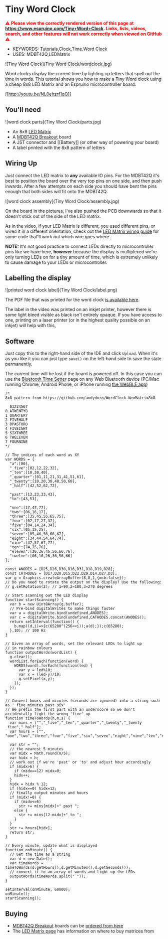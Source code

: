 <!--- Copyright (c) 2019 Gordon Williams, Pur3 Ltd. See the file LICENSE for copying permission. -->
Tiny Word Clock
================

<span style="color:red">:warning: **Please view the correctly rendered version of this page at https://www.espruino.com/Tiny+Word+Clock. Links, lists, videos, search, and other features will not work correctly when viewed on GitHub** :warning:</span>

* KEYWORDS: Tutorials,Clock,Time,Word Clock
* USES: MDBT42Q,LEDMatrix

![Tiny Word Clock](Tiny Word Clock/wordclock.jpg)

Word clocks display the current time by lighting up letters that spell out
the time in words. This tutorial shows you how to make a Tiny Word clock using
a cheap 8x8 LED Matrix and an Espruino microcontroller board:

[[http://youtu.be/NL0ehzrf1qQ]]


You'll need
-----------

![word clock parts](Tiny Word Clock/parts.jpg)

* An 8x8 [LED Matrix](/LED+Matrix)
* A [MDBT42Q Breakout](/MDBT42Q) board
* A JST connector and [[Battery]] (or other way of powering your board)
* A label printed with the 8x8 pattern of letters


Wiring Up
---------

Just connect the LED matrix to **any** available IO pins. For the MDBT42Q
it's best to position the board over the very top pins on one side, and then
push inwards. After a few attempts on each side you should have bent the pins
enough that both sides will fit onto the MDBT42Q.

![word clock assembly](Tiny Word Clock/assembly.jpg)

On the board in the pictures, I've also pushed the PCB downwards so that
it doesn't stick out of the side of the LED matrix.

As in the video, if your LED Matrix is different, you used different pins,
or wired it in a different orientation, check out the [LED Matrix wiring guide](/LED+Matrix#wiring)
for some code that'll work out which wire goes where.

**NOTE:** It's not good practice to connect LEDs directly to microcontroller
pins like we have here, **however** because the display is multiplexed we're
only turning LEDs on for a tiny amount of time, which is extremely unlikely
to cause damage to your LEDs or microcontroller.


Labelling the display
---------------------

![printed word clock label](Tiny Word Clock/label.png)

The PDF file that was printed for the word clock [is available here](/files/wordclock_8x8_label.pdf).

The label in the video was printed on an inkjet printer, however there is some
light bleed visible as black isn't entirely opaque. If you have access to one,
printing on a laser printer (or in the highest quality possible on an inkjet)
will help with this,


Software
--------

Just copy this to the right-hand side of the IDE and click `Upload`. When
it's as you like it you can just type `save()` on the left-hand side to save
the state permanently.

The current time will be lost if the board is powered off. In this case you
can use the [Bluetooth Time Setter](https://www.espruino.com/Bluetooth+Time)
page on any Web Bluetooth device (PC/Mac running Chrome, Android Phone, or
  iPhone running [the WebBLE app](https://itunes.apple.com/us/app/webble/id1193531073?mt=8))


```
/*
8x8 pattern from https://github.com/andydoro/WordClock-NeoMatrix8x8

  01234567
0 ATWENTYD
1 QUARTERY
2 FIVEHALF
3 DPASTORO
4 FIVEIGHT
5 SIXTHREE
6 TWELEVEN
7 FOURNINE
*/

// The indices of each word as XY
var WORDS = {
  "a":[00],
  "_five":[02,12,22,32],
  "_ten":[10,30,40],
  "_quarter":[01,11,21,31,41,51,61],
  "_twenty":[10,20,30,40,50,60],
  "_half":[42,52,62,72],

  "past":[13,23,33,43],
  "to":[43,53],

  "one":[17,47,77],
  "two":[06,16,17],
  "three":[35,45,55,65,75],
  "four":[07,17,27,37],
  "five":[04,14,24,34],
  "six":[05,15,25],
  "seven":[05,46,56,66,67],
  "eight":[34,44,54,64,74],
  "nine":[47,57,67,77],
  "ten":[74,75,76],
  "eleven":[26,36,46,56,66,76],
  "twelve":[06,16,26,36,56,66]
};

const ANODES = [D25,D26,D30,D16,D31,D18,D19,D28];
const CATHODES = [D17,D20,D15,D22,D29,D14,D27,D3];
var g = Graphics.createArrayBuffer(8,8,1,{msb:false});
// Do you need to rotate the output on the display? Use the following:
// g.setRotation(2); // 1=90,2=180,3=270 degrees

// Start scanning out the LED display
function startScanning() {
  var b = new Uint8Array(g.buffer);
  // Pre-bind digitalWrites to make things faster
  var a = digitalWrite.bind(undefined,ANODES);
  var c = digitalWrite.bind(undefined,CATHODES.concat(ANODES));
  return setInterval(function() {
    b.map((d,i)=>{c(65280^(256<<i));a(d);});c(65280);
  },10); // 100 Hz
}

// Given an array of words, set the relevant LEDs to light up
// in rainbow colours
function outputWords(wordList) {
  g.clear();
  wordList.forEach(function(word) {
    WORDS[word].forEach(function(led) {
      var y = led%10;
      var x = (led-y)/10;
      g.setPixel(x,y);
    });
  });
}

// Convert hours and minutes (seconds are ignored) into a string such as '_five minutes past six'
// We prefix the first part with an underscore so we don't accidentally light the wrong 'five' up
function timeToWords(h,m,s) {
  var mins = ["","_five","_ten","_quarter","_twenty","_twenty _five","_half"];
  var hours = ["", "one","two","three","four","five","six","seven","eight","nine","ten","eleven","twelve"];

  var str = "";
  // the nearest 5 minutes
  var midx = Math.round(m/5);
  var hidx = h;
  // work out if we're 'past' or 'to' and adjust hour accordingly
  if (midx>6) {
    if (midx==12) midx=0;
    hidx++;
  }
  hidx = hidx % 12;
  if (hidx==0) hidx=12;
  // finally output minutes and hours
  if (midx!=0) {
    if (midx<=6)
      str += mins[midx]+" past ";
    else {
      str += mins[12-midx]+" to ";
    }
  }
  str += hours[hidx];
  return str;
}

// Every minute, update what is displayed
function onMinute() {
  // Get the time as a string
  var d = new Date();
  var timeWords = timeToWords(d.getHours(),d.getMinutes(),d.getSeconds());
  // convert it to an array of words and light up the LEDs
  outputWords(timeWords.split(" "));
}

setInterval(onMinute, 60000);
onMinute();
startScanning();
```

Buying
------

* [MDBT42Q Breakout](/MDBT42Q) boards can be [ordered from here](/Order#mdbt42q)
* The [LED Matrix page](/LED+Matrix#buying) has information on where to buy matrices from
